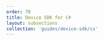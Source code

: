 ```yaml
---
order: 70
title: Device SDK for C#
layout: subsections
collection: 'guides/device-sdk/cs'
---
```


